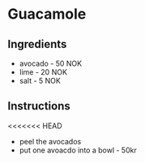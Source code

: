 # Guacamole
## Ingredients
* avocado - 50 NOK
* lime - 20 NOK
* salt - 5 NOK
## Instructions
<<<<<<< HEAD
* peel the avocados
* put one avoacdo into a bowl - 50kr
